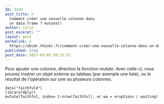 ```yaml
---
ID: 3349
post_title: >
  Comment créer une nouvelle colonne dans
  un data.frame ? mutate()
author: colin
post_excerpt: ""
layout: post
permalink: >
  https://abcdr.thinkr.fr/comment-creer-une-nouvelle-colonne-dans-un-data-frame-mutate/
published: true
post_date: 2017-05-05 09:15:57
---
```

Pour ajouter une colonne, direction la fonction <em>mutate</em>. Avec celle-ci, vous pouvez insérer un objet externe au tableau (par exemple une liste), ou le résultat de l'opération sur une ou plusieurs colonnes.
<pre><code>data("faithfuld")
library(dplyr)
mutate(faithful, index= 1:nrow(faithful), er.wa = eruptions / waiting)</code></pre>